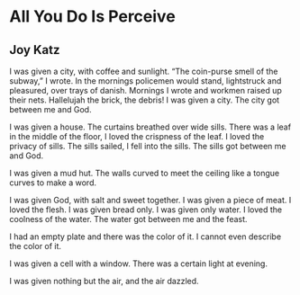 # All You Do Is Perceive
## Joy Katz
I was given a city, with coffee and sunlight. “The coin-purse smell of the
subway,” I wrote. In the mornings policemen would stand, lightstruck and
pleasured, over trays of danish. Mornings I wrote and workmen raised up their
nets. Hallelujah the brick, the debris! I was given a city. The city got
between me and God.

I was given a house. The curtains breathed over wide sills. There was a leaf
in the middle of the floor, I loved the crispness of the leaf. I loved the
privacy of sills. The sills sailed, I fell into the sills. The sills got
between me and God.

I was given a mud hut. The walls curved to meet the ceiling like a tongue
curves to make a word.

I was given God, with salt and sweet together. I was given a piece of meat. I
loved the flesh. I was given bread only. I was given only water. I loved the
coolness of the water. The water got between me and the feast.

I had an empty plate and there was the color of it. I cannot even describe the
color of it.

I was given a cell with a window. There was a certain light at evening.

I was given nothing but the air, and the air dazzled.